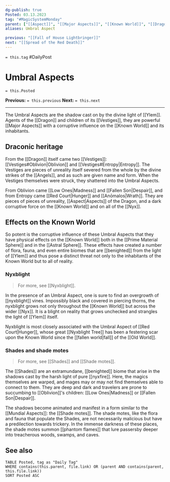 ```yaml
---
dg-publish: true
Posted: 03.13.2023
tag: "#MagicSystemMonday"
parent: ["[[Aspect]]", "[[Major Aspects]]", "[[Known World]]", "[[Dragon]]", "[[Vestiges]]"]
aliases: Umbral Aspect

previous: "[[Fall of House Lightbringer]]"
next: "[[Spread of the Red Death]]"
---
```

`= this.tag` #DailyPost 
# Umbral Aspects
`= this.Posted`

**Previous:** `= this.previous`
**Next:** `= this.next`

---

The Umbral Aspects are the shadow cast on by the divine light of [[Ylem]]. Agents of the [[Dragon]] and children of its [[Vestiges]], they are powerful [[Major Aspects]] with a corruptive influence on the [[Known World]] and its inhabitants.

## Draconic heritage

From the [[Dragon]] itself came two [[Vestiges]]: [[Vestiges#Oblivion|Oblivion]] and [[Vestiges#Entropy|Entropy]]. The Vestiges are pieces of unreality itself severed from the whole by the divine strikes of the [[Angels]], and as such are given name and form. When the Vestiges themselves were struck, they shattered into the Umbral Aspects.

From Oblivion came [[Low Ones|Madness]] and [[Fallen Son|Despair]], and from Entropy came [[Red Court|Hunger]] and [[Anōmalos|Wrath]]. They are pieces of pieces of unreality, [[Aspect|Aspects]] of the Dragon, and a dark corruptive force on the [[Known World]] and on all of the [[Nyx]].

## Effects on the Known World

So potent is the corruptive influence of these Umbral Aspects that they have physical effects on the [[Known World]] both in the [[Prime Material Sphere]] and in the [[Astral Sphere]]. These effects have created a number of flora, fauna, and even entire biomes that are [[benighted]] from the light of [[Ylem]] and thus pose a distinct threat not only to the inhabitants of the Known World but to all of reality.

### Nyxblight

> For more, see [[Nyxblight]].

In the presence of an Umbral Aspect, one is sure to find an overgrowth of [[nyxblight]] vines. Impossibly black and covered in piercing thorns, the nyxblight grows not only throughout the [[Known World]] but across the wider [[Nyx]]. It is a blight on reality that grows unchecked and strangles the light of [[Ylem]] itself.

Nyxblight is most closely associated with the Umbral Aspect of [[Red Court|Hunger]], whose great [[Nyxblight Tree]] has been a festering scar upon the Known World since the [[fallen world|fall]] of the [[Old World]].

### Shades and shade motes

> For more, see [[Shades]] and [[Shade motes]].

The [[Shades]] are an extramundane, [[benighted]] biome that arise in the shadows cast by the harsh light of pure [[nyxfire]]. Here, the magics themselves are warped, and mages may or may not find themselves able to connect to them. They are deep and dark and travelers are prone to succumbing to [[Oblivion]]'s children: [[Low Ones|Madness]] or [[Fallen Son|Despair]].

The shadows become animated and manifest in a form similar to the [[Mundial Aspects]]: the [[Shade motes]]. The shade motes, like the flora and fauna that populate the Shades, are not necessarily malicious but have a predilection towards trickery. In the immense darkness of these places, the shade motes summon [[phantom flames]] that lure passersby deeper into treacherous woods, swamps, and caves.

## See also

```dataview
TABLE Posted, tag as "Daily Tag"
WHERE contains(this.parent, file.link) OR (parent AND contains(parent, this.file.link))
SORT Posted ASC
```
